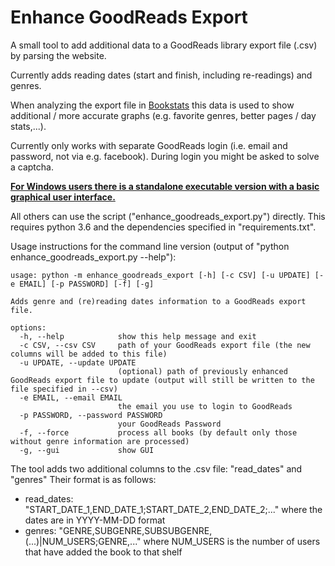 # Enhance GoodReads Export

A small tool to add additional data to a GoodReads library export file (.csv) by parsing the website.

Currently adds reading dates (start and finish, including re-readings) and genres.

When analyzing the export file in [Bookstats](https://almoturg.com/bookstats/) this data is used to show
additional / more accurate graphs (e.g. favorite genres, better pages / day stats,...).

Currently only works with separate GoodReads login (i.e. email and password, not via e.g. facebook). During login you might be asked to solve a captcha.

**[For Windows users there is a standalone executable version with a basic graphical user interface.](https://github.com/PaulKlinger/Enhance-GoodReads-Export/releases/latest/download/enhance_goodreads_export_gui.exe)**

All others can use the script ("enhance_goodreads_export.py") directly. This requires python 3.6 and the
dependencies specified in "requirements.txt".

Usage instructions for the command line version (output of "python enhance_goodreads_export.py --help"):

```commandline
usage: python -m enhance_goodreads_export [-h] [-c CSV] [-u UPDATE] [-e EMAIL] [-p PASSWORD] [-f] [-g]

Adds genre and (re)reading dates information to a GoodReads export file.

options:
  -h, --help            show this help message and exit
  -c CSV, --csv CSV     path of your GoodReads export file (the new columns will be added to this file)
  -u UPDATE, --update UPDATE
                        (optional) path of previously enhanced GoodReads export file to update (output will still be written to the file specified in --csv)
  -e EMAIL, --email EMAIL
                        the email you use to login to GoodReads
  -p PASSWORD, --password PASSWORD
                        your GoodReads Password
  -f, --force           process all books (by default only those without genre information are processed)
  -g, --gui             show GUI
```

The tool adds two additional columns to the .csv file: "read_dates" and "genres"
Their format is as follows:

* read_dates: "START_DATE_1,END_DATE_1;START_DATE_2,END_DATE_2;..." where the dates are in YYYY-MM-DD format
* genres: "GENRE,SUBGENRE,SUBSUBGENRE,(...)|NUM_USERS;GENRE,..." where NUM_USERS is the number of users that have
added the book to that shelf
